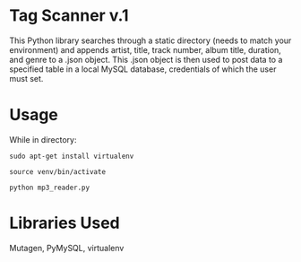 # Tag Scanner v.1

This Python library searches through a static directory (needs to match your environment) and appends artist, title, track number, album title, duration, and genre to a .json object. This .json object is then used to post data to a specified table in a local MySQL database, credentials of which the user must set. 

# Usage

While in directory:

```
sudo apt-get install virtualenv

source venv/bin/activate

python mp3_reader.py
```

# Libraries Used

Mutagen, PyMySQL, virtualenv
